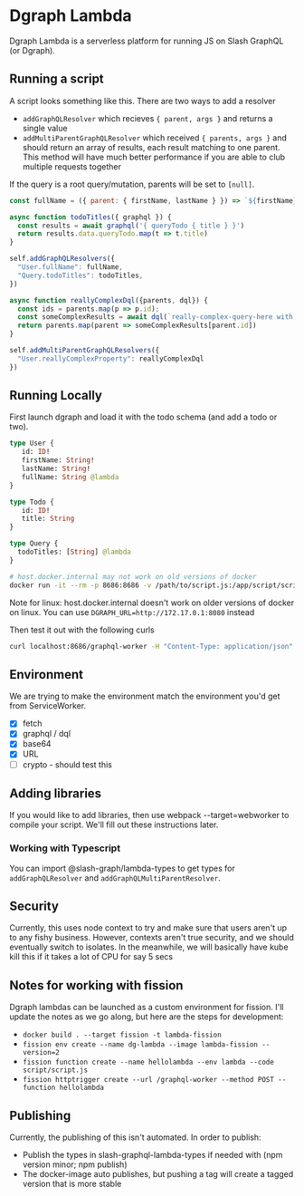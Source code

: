 # Dgraph Lambda

Dgraph Lambda is a serverless platform for running JS on Slash GraphQL (or Dgraph).

## Running a script

A script looks something like this. There are two ways to add a resolver
* `addGraphQLResolver` which recieves `{ parent, args }` and returns a single value
* `addMultiParentGraphQLResolver` which received `{ parents, args }` and should return an array of results, each result matching to one parent. This method will have much better performance if you are able to club multiple requests together

If the query is a root query/mutation, parents will be set to `[null]`.

```javascript
const fullName = ({ parent: { firstName, lastName } }) => `${firstName} ${lastName}`

async function todoTitles({ graphql }) {
  const results = await graphql('{ queryTodo { title } }')
  return results.data.queryTodo.map(t => t.title)
}

self.addGraphQLResolvers({
  "User.fullName": fullName,
  "Query.todoTitles": todoTitles,
})

async function reallyComplexDql({parents, dql}) {
  const ids = parents.map(p => p.id);
  const someComplexResults = await dql(`really-complex-query-here with ${ids}`);
  return parents.map(parent => someComplexResults[parent.id])
}

self.addMultiParentGraphQLResolvers({
  "User.reallyComplexProperty": reallyComplexDql
})
```

## Running Locally

First launch dgraph and load it with the todo schema (and add a todo or two).

```graphql
type User {
   id: ID!
   firstName: String!
   lastName: String!
   fullName: String @lambda
}

type Todo {
   id: ID!
   title: String
}

type Query {
  todoTitles: [String] @lambda
}
```

```bash
# host.docker.internal may not work on old versions of docker
docker run -it --rm -p 8686:8686 -v /path/to/script.js:/app/script/script.js -e DGRAPH_URL=http://host.docker.internal:8080 dgraph/dgraph-lambda
```

Note for linux: host.docker.internal doesn't work on older versions of docker on linux. You can use `DGRAPH_URL=http://172.17.0.1:8080` instead

Then test it out with the following curls
```bash
curl localhost:8686/graphql-worker -H "Content-Type: application/json" -d '{"resolver":"User.fullName","parents":[{"firstName":"Dgraph","lastName":"Labs"}]}'
```

## Environment

We are trying to make the environment match the environment you'd get from ServiceWorker.

* [x] fetch
* [x] graphql / dql
* [x] base64
* [x] URL
* [ ] crypto - should test this

## Adding libraries

If you would like to add libraries, then use webpack --target=webworker to compile your script. We'll fill out these instructions later.

### Working with Typescript

You can import @slash-graph/lambda-types to get types for `addGraphQLResolver` and `addGraphQLMultiParentResolver`.

## Security

Currently, this uses node context to try and make sure that users aren't up to any fishy business. However, contexts aren't true security, and we should eventually switch to isolates. In the meanwhile, we will basically have kube kill this if it takes a lot of CPU for say 5 secs

## Notes for working with fission

Dgraph lambdas can be launched as a custom environment for fission. I'll update the notes as we go along, but here are the steps for development:
* `docker build . --target fission -t lambda-fission`
* `fission env create --name dg-lambda --image lambda-fission --version=2`
* `fission function create --name hellolambda --env lambda --code script/script.js`
* `fission httptrigger create --url /graphql-worker --method POST --function hellolambda`

## Publishing

Currently, the publishing of this isn't automated. In order to publish:
* Publish the types in slash-graphql-lambda-types if needed with (npm version minor; npm publish)
* The docker-image auto publishes, but pushing a tag will create a tagged version that is more stable
